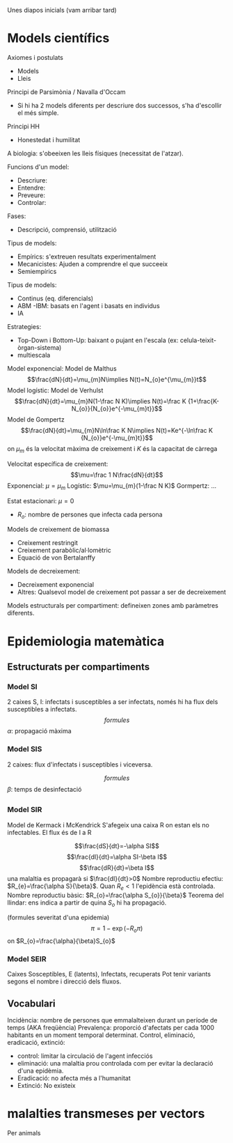 Unes diapos inicials (vam arribar tard)

# Models científics

Axiomes i postulats
- Models
- Lleis

Principi de Parsimònia / Navalla d'Occam
- Si hi ha 2 models diferents per descriure dos successos, s'ha d'escollir el més simple.

Principi HH
- Honestedat i humilitat

A biologia: s'obeeixen les lleis físiques (necessitat de l'atzar).

Funcions d'un model:
- Descriure:
- Entendre:
- Preveure:
- Controlar:

Fases:
- Descripció, comprensió, utilització

Tipus de models:
- Empírics: s'extreuen resultats experimentalment
- Mecanicistes: Ajuden a comprendre el que succeeix
- Semiempírics

Tipus de models:
- Continus (eq. diferencials)
- ABM -IBM: basats en l'agent i basats en individus
- IA 

Estrategies:
- Top-Down i Bottom-Up: baixant o pujant en l'escala (ex: celula-teixit-òrgan-sistema)
- multiescala

Model exponencial: Model de Malthus
$$\frac{dN}{dt}=\mu_{m}N\implies N(t)=N_{o}e^{\mu_{m}}t$$
Model logístic: Model de Verhulst
$$\frac{dN}{dt}=\mu_{m}N(1-\frac N K)\implies N(t)=\frac K {1+\frac{K-N_{o}}{N_{o}}e^{-\mu_{m}t}}$$
Model de Gompertz
$$\frac{dN}{dt}=\mu_{m}N\ln\frac K N\implies N(t)=Ke^{-\ln\frac K {N_{o}}e^{-\mu_{m}t}}$$
on $\mu_{m}$ és la velocitat màxima de creixement i $K$ és la capacitat de càrrega

Velocitat específica de creixement: $$\mu=\frac 1 N\frac{dN}{dt}$$
Exponencial: $\mu=\mu_{m}$
Logístic: $\mu=\mu_{m}(1-\frac N K)$
Gormpertz: $...$

Estat estacionari: $\mu=0$
- $R_{o}$: nombre de persones que infecta cada persona

Models de creixement de biomassa
- Creixement restringit
- Creixement parabòlic/al·lomètric
- Equació de von Bertalanffy

Models de decreixement:
- Decreixement exponencial
- Altres: Qualsevol model de creixement pot passar a ser de decreixement

Models estructurals per compartiment: defineixen zones amb paràmetres diferents.

# Epidemiologia matemàtica
## Estructurats per compartiments
### Model SI
2 caixes S, I: infectats i susceptibles a ser infectats, només hi ha flux dels susceptibles a infectats.
$$formules$$
$\alpha$: propagació màxima
### Model SIS
2 caixes: flux d'infectats i susceptibles i viceversa.

$$formules$$
$\beta$: temps de desinfectació
### Model SIR
Model de Kermack i McKendrick
S'afegeix una caixa R on estan els no infectables. El flux és de I a R

$$\frac{dS}{dt}=-\alpha SI$$
$$\frac{dI}{dt}=\alpha SI-\beta I$$
$$\frac{dR}{dt}=\beta I$$
una malaltia es propagarà si $\frac{dI}{dt}>0$
Nombre reproductiu efectiu: $R_{e}=\frac{\alpha S}{\beta}$. Quan $R_{e}<1$ l'epidència està controlada.
Nombre reproductiu bàsic: $R_{o}=\frac{\alpha S_{o}}{\beta}$
Teorema del llindar: ens indica a partir de quina $S_{o}$ hi ha propagació.


(formules severitat d'una epidemia)
$$\pi=1-\exp(-R_{o}\pi)$$ on $R_{o}=\frac{\alpha}{\beta}S_{o}$

### Model SEIR
Caixes Sosceptibles, E (latents), Infectats, recuperats
Pot tenir variants segons el nombre i direcció dels fluxos.

## Vocabulari
Incidència: nombre de persones que emmalalteixen durant un període de temps (AKA freqüència)
Prevalença: proporció d'afectats per cada 1000 habitants en un moment temporal determinat.
Control, eliminació, eradicació, extinció:
- control: limitar la circulació de l'agent infecciós
- eliminació: una malaltia prou controlada com per evitar la declaració d'una epidèmia.
- Eradicació: no afecta més a l'humanitat
- Extinció: No existeix

# malalties transmeses per vectors
Per animals